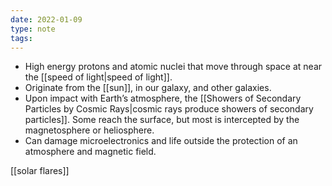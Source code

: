 ```yaml
---
date: 2022-01-09
type: note
tags: 
---
```


- High energy protons and atomic nuclei that move through space at near the [[speed of light|speed of light]].
- Originate from the [[sun]], in our galaxy, and other galaxies.
- Upon impact with Earth’s atmosphere, the [[Showers of Secondary Particles by Cosmic Rays|cosmic rays produce showers of secondary particles]]. Some reach the surface, but most is intercepted by the magnetosphere or heliosphere.
- Can damage microelectronics and life outside the protection of an atmosphere and magnetic field.

[[solar flares]]
